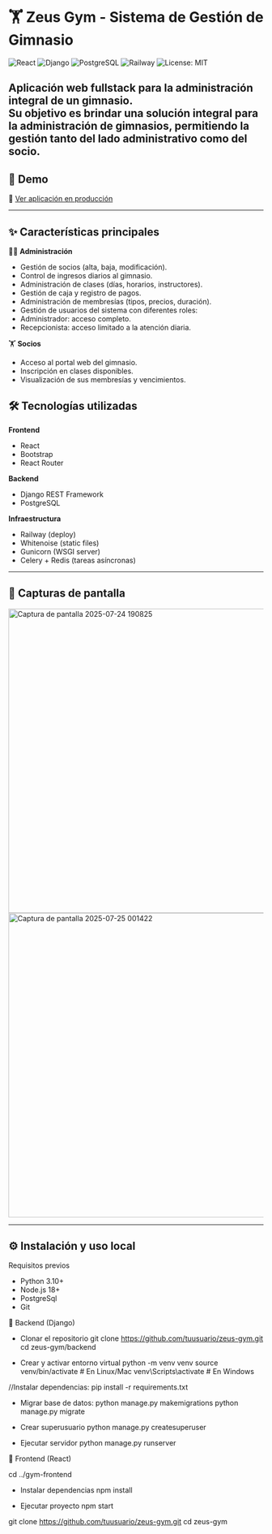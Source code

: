 # 🏋️ Zeus Gym - Sistema de Gestión de Gimnasio

![React](https://img.shields.io/badge/Frontend-React-61DAFB?logo=react&logoColor=white)  ![Django](https://img.shields.io/badge/Backend-Django-092E20?logo=django&logoColor=white)  ![PostgreSQL](https://img.shields.io/badge/Database-PostgreSQL-4169E1?logo=postgresql&logoColor=white)  ![Railway](https://img.shields.io/badge/Deploy-Railway-0B0D0E?logo=railway&logoColor=white)  ![License: MIT](https://img.shields.io/badge/License-MIT-green)  

Aplicación web fullstack para la administración integral de un gimnasio.  
Su objetivo es brindar una solución integral para la administración de gimnasios, permitiendo la gestión tanto del lado administrativo como del socio.
---

## 🚀 Demo

🔗 [Ver aplicación en producción](https://zeus-gym-production.up.railway.app)  

---

## ✨ Características principales

👨‍💼 **Administración**

- Gestión de socios (alta, baja, modificación).
- Control de ingresos diarios al gimnasio.
- Administración de clases (días, horarios, instructores).
- Gestión de caja y registro de pagos.
- Administración de membresías (tipos, precios, duración).
- Gestión de usuarios del sistema con diferentes roles:
- Administrador: acceso completo.
- Recepcionista: acceso limitado a la atención diaria.

🏋️ **Socios**

- Acceso al portal web del gimnasio.
- Inscripción en clases disponibles.
- Visualización de sus membresías y vencimientos.

## 🛠️ Tecnologías utilizadas

**Frontend**
- React  
- Bootstrap  
- React Router  

**Backend**
- Django REST Framework  
- PostgreSQL

**Infraestructura**
- Railway (deploy)  
- Whitenoise (static files)  
- Gunicorn (WSGI server)  
- Celery + Redis (tareas asíncronas)  

---

## 📸 Capturas de pantalla
<img width="800" height="600" alt="Captura de pantalla 2025-07-24 190825" src="https://github.com/user-attachments/assets/cb856019-a2e9-4f55-b32b-080caf48c6ce" />

<img width="800" height="600" alt="Captura de pantalla 2025-07-25 001422" src="https://github.com/user-attachments/assets/89ca702f-c7b2-4df7-bea1-105d1f2a463d" />

---

## ⚙️ Instalación y uso local

Requisitos previos
 
- Python 3.10+
- Node.js 18+
- PostgreSql
- Git

🔹 Backend (Django)
- Clonar el repositorio
git clone https://github.com/tuusuario/zeus-gym.git
cd zeus-gym/backend

- Crear y activar entorno virtual
python -m venv venv
source venv/bin/activate   # En Linux/Mac
venv\Scripts\activate      # En Windows

//Instalar dependencias:
pip install -r requirements.txt

- Migrar base de datos:
python manage.py makemigrations
python manage.py migrate

- Crear superusuario
python manage.py createsuperuser

- Ejecutar servidor
python manage.py runserver


🔹 Frontend (React)

cd ../gym-frontend

- Instalar dependencias
npm install

- Ejecutar proyecto
npm start

git clone https://github.com/tuusuario/zeus-gym.git
cd zeus-gym
